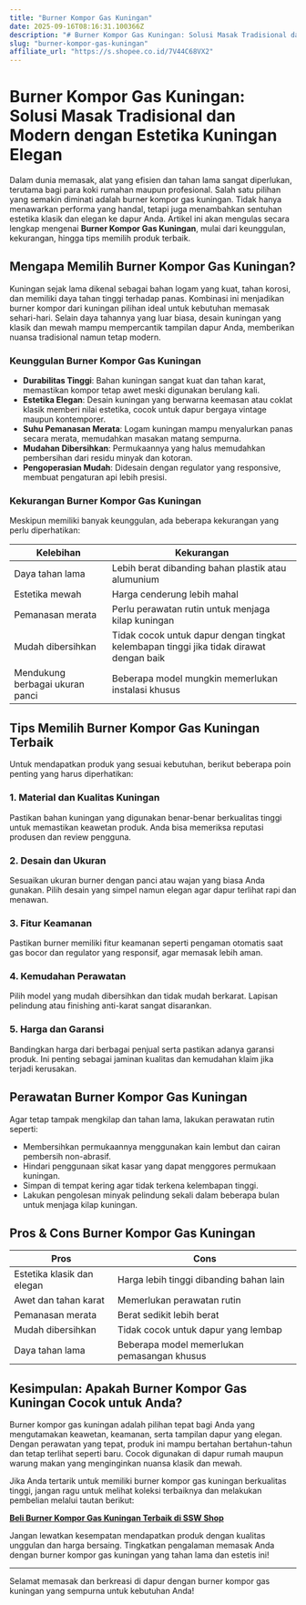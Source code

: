 ```yaml
---
title: "Burner Kompor Gas Kuningan"
date: 2025-09-16T08:16:31.100366Z
description: "# Burner Kompor Gas Kuningan: Solusi Masak Tradisional dan Modern dengan Estetika Kuningan Elegan..."
slug: "burner-kompor-gas-kuningan"
affiliate_url: "https://s.shopee.co.id/7V44C68VX2"
---
```

# Burner Kompor Gas Kuningan: Solusi Masak Tradisional dan Modern dengan Estetika Kuningan Elegan

Dalam dunia memasak, alat yang efisien dan tahan lama sangat diperlukan, terutama bagi para koki rumahan maupun profesional. Salah satu pilihan yang semakin diminati adalah burner kompor gas kuningan. Tidak hanya menawarkan performa yang handal, tetapi juga menambahkan sentuhan estetika klasik dan elegan ke dapur Anda. Artikel ini akan mengulas secara lengkap mengenai **Burner Kompor Gas Kuningan**, mulai dari keunggulan, kekurangan, hingga tips memilih produk terbaik.

## Mengapa Memilih Burner Kompor Gas Kuningan?

Kuningan sejak lama dikenal sebagai bahan logam yang kuat, tahan korosi, dan memiliki daya tahan tinggi terhadap panas. Kombinasi ini menjadikan burner kompor dari kuningan pilihan ideal untuk kebutuhan memasak sehari-hari. Selain daya tahannya yang luar biasa, desain kuningan yang klasik dan mewah mampu mempercantik tampilan dapur Anda, memberikan nuansa tradisional namun tetap modern.

### Keunggulan Burner Kompor Gas Kuningan

- **Durabilitas Tinggi**: Bahan kuningan sangat kuat dan tahan karat, memastikan kompor tetap awet meski digunakan berulang kali.
- **Estetika Elegan**: Desain kuningan yang berwarna keemasan atau coklat klasik memberi nilai estetika, cocok untuk dapur bergaya vintage maupun kontemporer.
- **Suhu Pemanasan Merata**: Logam kuningan mampu menyalurkan panas secara merata, memudahkan masakan matang sempurna.
- **Mudahan Dibersihkan**: Permukaannya yang halus memudahkan pembersihan dari residu minyak dan kotoran.
- **Pengoperasian Mudah**: Didesain dengan regulator yang responsive, membuat pengaturan api lebih presisi.

### Kekurangan Burner Kompor Gas Kuningan

Meskipun memiliki banyak keunggulan, ada beberapa kekurangan yang perlu diperhatikan:

| Kelebihan | Kekurangan |
|------------|--------------|
| Daya tahan lama | Lebih berat dibanding bahan plastik atau alumunium |
| Estetika mewah | Harga cenderung lebih mahal |
| Pemanasan merata | Perlu perawatan rutin untuk menjaga kilap kuningan |
| Mudah dibersihkan | Tidak cocok untuk dapur dengan tingkat kelembapan tinggi jika tidak dirawat dengan baik |
| Mendukung berbagai ukuran panci | Beberapa model mungkin memerlukan instalasi khusus |

## Tips Memilih Burner Kompor Gas Kuningan Terbaik

Untuk mendapatkan produk yang sesuai kebutuhan, berikut beberapa poin penting yang harus diperhatikan:

### 1. Material dan Kualitas Kuningan

Pastikan bahan kuningan yang digunakan benar-benar berkualitas tinggi untuk memastikan keawetan produk. Anda bisa memeriksa reputasi produsen dan review pengguna.

### 2. Desain dan Ukuran

Sesuaikan ukuran burner dengan panci atau wajan yang biasa Anda gunakan. Pilih desain yang simpel namun elegan agar dapur terlihat rapi dan menawan.

### 3. Fitur Keamanan

Pastikan burner memiliki fitur keamanan seperti pengaman otomatis saat gas bocor dan regulator yang responsif, agar memasak lebih aman.

### 4. Kemudahan Perawatan

Pilih model yang mudah dibersihkan dan tidak mudah berkarat. Lapisan pelindung atau finishing anti-karat sangat disarankan.

### 5. Harga dan Garansi

Bandingkan harga dari berbagai penjual serta pastikan adanya garansi produk. Ini penting sebagai jaminan kualitas dan kemudahan klaim jika terjadi kerusakan.

## Perawatan Burner Kompor Gas Kuningan

Agar tetap tampak mengkilap dan tahan lama, lakukan perawatan rutin seperti:

- Membersihkan permukaannya menggunakan kain lembut dan cairan pembersih non-abrasif.
- Hindari penggunaan sikat kasar yang dapat menggores permukaan kuningan.
- Simpan di tempat kering agar tidak terkena kelembapan tinggi.
- Lakukan pengolesan minyak pelindung sekali dalam beberapa bulan untuk menjaga kilap kuningan.

## Pros & Cons Burner Kompor Gas Kuningan

| **Pros** | **Cons** |
|------------|--------------|
| Estetika klasik dan elegan | Harga lebih tinggi dibanding bahan lain |
| Awet dan tahan karat | Memerlukan perawatan rutin |
| Pemanasan merata | Berat sedikit lebih berat |
| Mudah dibersihkan | Tidak cocok untuk dapur yang lembap |
| Daya tahan lama | Beberapa model memerlukan pemasangan khusus |

## Kesimpulan: Apakah Burner Kompor Gas Kuningan Cocok untuk Anda?

Burner kompor gas kuningan adalah pilihan tepat bagi Anda yang mengutamakan keawetan, keamanan, serta tampilan dapur yang elegan. Dengan perawatan yang tepat, produk ini mampu bertahan bertahun-tahun dan tetap terlihat seperti baru. Cocok digunakan di dapur rumah maupun warung makan yang menginginkan nuansa klasik dan mewah.

Jika Anda tertarik untuk memiliki burner kompor gas kuningan berkualitas tinggi, jangan ragu untuk melihat koleksi terbaiknya dan melakukan pembelian melalui tautan berikut:

[**Beli Burner Kompor Gas Kuningan Terbaik di SSW Shop**](https://s.shopee.co.id/7V44C68VX2)

Jangan lewatkan kesempatan mendapatkan produk dengan kualitas unggulan dan harga bersaing. Tingkatkan pengalaman memasak Anda dengan burner kompor gas kuningan yang tahan lama dan estetis ini!

---

Selamat memasak dan berkreasi di dapur dengan burner kompor gas kuningan yang sempurna untuk kebutuhan Anda!